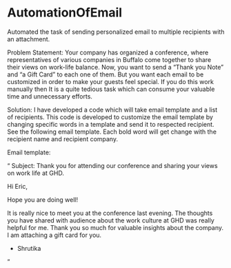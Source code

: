 # AutomationOfEmail
Automated the task of sending personalized email to multiple recipients with an attachment.

Problem Statement: 
Your company has organized a conference, where representatives of various companies in Buffalo come together to share their views on work-life balance. 
Now, you want to send a “Thank you Note” and “a Gift Card” to each one of them. But you want each email to be customized in order to make your guests feel special. 
If you do this work manually then It is a quite tedious task which can consume your valuable time and unnecessary efforts.

Solution:
I have developed a code which will take email template and a list of recipients. This code is developed to customize the email template by changing specific words in a template and send it to respected recipient.
See the following email template. Each bold word will get change with the recipient name and recipient company.

Email template: 

“
Subject: Thank you for attending our conference and sharing your views on work life at GHD.

Hi Eric,
 
Hope you are doing well!

It is really nice to meet you at the conference last evening. The thoughts you have shared with audience about the work culture at GHD was really helpful for me. Thank you so much for valuable insights about the company. I am attaching a gift card for you.

- Shrutika

”


